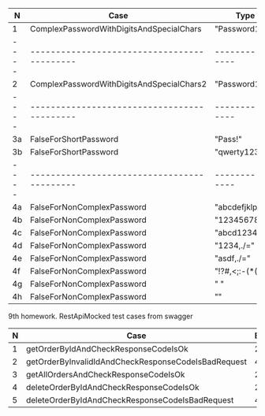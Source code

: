 


| N    | Case                                      | Type             | Status |
|------|-------------------------------------------|------------------|--------|
| 1    | ComplexPasswordWithDigitsAndSpecialChars  | "Password123!"   | Passed |
| ---- |-------------------------------------------| ---------------- |--------|
| 2    | ComplexPasswordWithDigitsAndSpecialChars2 | "Password12!"    | Passed |
| ---- |-------------------------------------------| ---------------- |--------|
| 3a   | FalseForShortPassword                     | "Pass!"          | Passed |
| 3b   | FalseForShortPassword                     | "qwerty1231"     | Passed |
| ---- |-------------------------------------------| ---------------- |--------|
| 4a   | FalseForNonComplexPassword                | "abcdefjklp"     | Passed |
| 4b   | FalseForNonComplexPassword                | "1234567890"     | Passed |
| 4c   | FalseForNonComplexPassword                | "abcd1234"       | Passed |
| 4d   | FalseForNonComplexPassword                | "1234,./="       | Passed |
| 4e   | FalseForNonComplexPassword                | "asdf,./="       | Passed |
| 4f   | FalseForNonComplexPassword                | "!?#,<;:-(*()"   | Passed |
| 4g   | FalseForNonComplexPassword                | " "              | Passed |
| 4h   | FalseForNonComplexPassword                | ""               | Passed |


9th homework. RestApiMocked test cases from swagger

| N | Case                                                | Expected | Status |
|---|-----------------------------------------------------|---------|--------|
| 1 | getOrderByIdAndCheckResponseCodeIsOk                | 200     | Passed |
| 2 | getOrderByInvalidIdAndCheckResponseCodeIsBadRequest | 400     | Passed |
| 3 | getAllOrdersAndCheckResponseCodeIsOk                | 200     | Passed |
| 4 | deleteOrderByIdAndCheckResponseCodeIsOk             | 204     | Passed |
| 5 | deleteOrderByIdAndCheckResponseCodeIsBadRequest     | 400     | Passed |